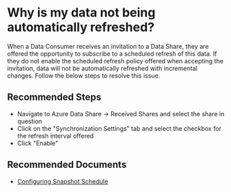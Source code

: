 <properties
	pageTitle="Why is my data not being automatically refreshed?"
	description="Why is my data not being automatically refreshed?"
	service="Microsoft.DataShare"
	resource="accounts"
	ms.author="joanpo"
	authors="joannapea"
	displayOrder="2"
	selfHelpType="resource"
	supportTopicIds="32675620"
	resourceTags=""
	productPesIds="16762"
	cloudEnvironments="public"
	articleId="8252960e-852d-405d-a41f-7e8fb70b364a"
/>

# Why is my data not being automatically refreshed?

When a Data Consumer receives an invitation to a Data Share, they are offered the opportunity to subscribe to a scheduled refresh of this data. If they do not enable the scheduled refresh policy offered when accepting the invitation, data will not be automatically refreshed with incremental changes. Follow the below steps to resolve this issue.

## **Recommended Steps**

* Navigate to Azure Data Share -> Received Shares and select the share in question
* Click on the "Synchronization Settings" tab and select the checkbox for the refresh interval offered
* Click "Enable"

## **Recommended Documents**

* [Configuring Snapshot Schedule](https://docs.microsoft.com/azure/data-share/share-your-data)<br>